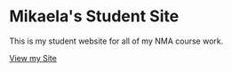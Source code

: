 # Mikaela's Student Site

This is my student website for all of my NMA course work.

[View my Site](https://mikaelayasay.github.io/studentsite/)
